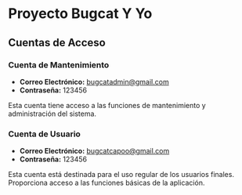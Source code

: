 # Proyecto Bugcat Y Yo


## Cuentas de Acceso

### Cuenta de Mantenimiento
- **Correo Electrónico:** bugcatadmin@gmail.com
- **Contraseña:** 123456

Esta cuenta tiene acceso a las funciones de mantenimiento y administración del sistema.

### Cuenta de Usuario
- **Correo Electrónico:** bugcatcapoo@gmail.com
- **Contraseña:** 123456

Esta cuenta está destinada para el uso regular de los usuarios finales. Proporciona acceso a las funciones básicas de la aplicación.


